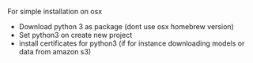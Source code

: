 For simple installation on osx
* Download python 3 as package (dont use osx homebrew version)
* Set python3 on create new project
* install certificates for python3 (if for instance downloading models or data from amazon s3)
